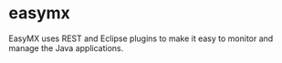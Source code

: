 easymx
======

EasyMX uses REST and Eclipse plugins to make it easy to monitor and manage the Java applications.
